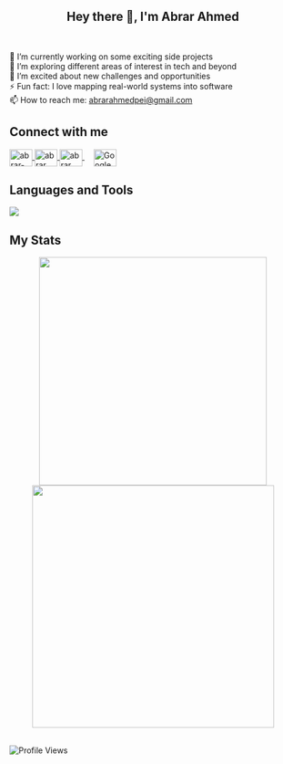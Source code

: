 <h2 align="center">Hey there 👋, I'm Abrar Ahmed</h2>
<div>&nbsp;</div>
<div>
  
🔭 I’m currently working on some exciting side projects  
🌱 I’m exploring different areas of interest in tech and beyond  
👯 I’m excited about new challenges and opportunities  
⚡ Fun fact: I love mapping real-world systems into software  
📫 How to reach me: abrarahmedpei@gmail.com  

## Connect with me

<p align="left">
  <a href="https://linkedin.com/in/abrar2030" target="_blank">
    <img align="center"
         src="https://raw.githubusercontent.com/rahuldkjain/github-profile-readme-generator/master/src/images/icons/Social/linked-in-alt.svg"
         alt="abrar-ahmed"
         height="30"
         width="40" />
  </a>
  <a href="https://www.instagram.com/abrar2o3o/" target="_blank">
    <img align="center"
         src="https://raw.githubusercontent.com/rahuldkjain/github-profile-readme-generator/master/src/images/icons/Social/instagram.svg"
         alt="abrar___ahmed"
         height="30"
         width="40" />
  </a>
  <a href="https://www.facebook.com/abrar2O3O/" target="_blank">
    <img align="center"
         src="https://raw.githubusercontent.com/rahuldkjain/github-profile-readme-generator/master/src/images/icons/Social/facebook.svg"
         alt="abrar___ahmed"
         height="30"
         width="40" />
  </a>
  <a href="https://www.cloudskillsboost.google/public_profiles/1601f1ee-b805-48be-a523-753d139f53cf"
     target="_blank"
     style="text-decoration:none; margin-left:16px;">
    <img align="center"
         src="https://raw.githubusercontent.com/GoogleCloudPlatform/gcp-icons/master/icons/GoogleCloudPlatform.svg"
         alt="Google Cloud"
         height="30"
         width="40" />
  </a>
</p>


## Languages and Tools

<p align="left">
    <a href="https://github.com/abrar2030">
        <img src="https://skillicons.dev/icons?i=aws,gcp,azure,kubernetes,docker,terraform,jenkins,ansible,react,angular,nodejs,java,python,ts,js,spring,dotnet,git,github,idea,vscode" />
    </a>
</p>

## My Stats

<div align="center">
   <img width="400" src="https://github-readme-stats.vercel.app/api?username=abrar2030&theme=tokyonight&show_icons=true&hide_border=true&count_private=true" />
   <img width="425" src="https://github-readme-streak-stats.herokuapp.com/?user=abrar2030&theme=tokyonight&hide_border=true" />
</div>

<br>

![Profile Views](https://komarev.com/ghpvc/?username=abrar2030\&abbreviated=true)
